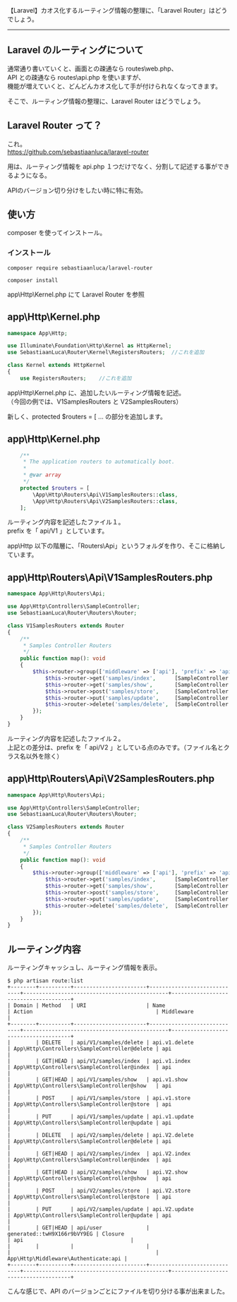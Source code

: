 【Laravel】カオス化するルーティング情報の整理に、「Laravel Router」はどうでしょう。

________________________________________________________________________
## Laravel のルーティングについて

通常通り書いていくと、画面との疎通なら routes\web.php、  
API との疎通なら routes\api.php を使いますが、  
機能が増えていくと、どんどんカオス化して手が付けられなくなってきます。  

そこで、ルーティング情報の整理に、Laravel Router はどうでしょう。  


## Laravel Router って？
これ。  
https://github.com/sebastiaanluca/laravel-router  

用は、ルーティング情報を api.php １つだけでなく、分割して記述する事ができるようになる。  

APIのバージョン切り分けをしたい時に特に有効。  


## 使い方

composer を使ってインストール。
### インストール
```
composer require sebastiaanluca/laravel-router

composer install
```

app\Http\Kernel.php にて Laravel Router を参照
## app\Http\Kernel.php
```php
namespace App\Http;

use Illuminate\Foundation\Http\Kernel as HttpKernel;
use SebastiaanLuca\Router\Kernel\RegistersRouters;  //これを追加

class Kernel extends HttpKernel
{
    use RegistersRouters;    //これを追加
```

app\Http\Kernel.php に、追加したいルーティング情報を記述。  
（今回の例では、V1SamplesRouters と V2SamplesRouters）  

新しく、protected $routers = [ ... の部分を追加します。  
## app\Http\Kernel.php
```php
    /**
     * The application routers to automatically boot.
     *
     * @var array
     */
    protected $routers = [
        \App\Http\Routers\Api\V1SamplesRouters::class,
        \App\Http\Routers\Api\V2SamplesRouters::class,
    ];
```

ルーティング内容を記述したファイル１。  
prefix を「 api/V1 」としています。  

app\Http 以下の階層に、「Routers\Api」というフォルダを作り、そこに格納しています。  
## app\Http\Routers\Api\V1SamplesRouters.php
```php
namespace App\Http\Routers\Api;

use App\Http\Controllers\SampleController;
use SebastiaanLuca\Router\Routers\Router;

class V1SamplesRouters extends Router
{
    /**
     * Samples Controller Routers
     */
    public function map(): void
    {
        $this->router->group(['middleware' => ['api'], 'prefix' => 'api/V1', 'as' => 'api.v1.'], function() {
            $this->router->get('samples/index',      [SampleController::class, 'index'])->name('index');
            $this->router->get('samples/show',       [SampleController::class, 'show'])->name('show');
            $this->router->post('samples/store',     [SampleController::class, 'store'])->name('store');
            $this->router->put('samples/update',     [SampleController::class, 'update'])->name('update');
            $this->router->delete('samples/delete',  [SampleController::class, 'delete'])->name('delete');
        });
    }
}
```

ルーティング内容を記述したファイル２。  
上記との差分は、prefix を「 api/V2 」としている点のみです。（ファイル名とクラス名以外を除く）  
## app\Http\Routers\Api\V2SamplesRouters.php
```php
namespace App\Http\Routers\Api;

use App\Http\Controllers\SampleController;
use SebastiaanLuca\Router\Routers\Router;

class V2SamplesRouters extends Router
{
    /**
     * Samples Controller Routers
     */
    public function map(): void
    {
        $this->router->group(['middleware' => ['api'], 'prefix' => 'api/V2', 'as' => 'api.V2.'], function() {
            $this->router->get('samples/index',      [SampleController::class, 'index'])->name('index');
            $this->router->get('samples/show',       [SampleController::class, 'show'])->name('show');
            $this->router->post('samples/store',     [SampleController::class, 'store'])->name('store');
            $this->router->put('samples/update',     [SampleController::class, 'update'])->name('update');
            $this->router->delete('samples/delete',  [SampleController::class, 'delete'])->name('delete');
        });
    }
}
```

## ルーティング内容
ルーティングキャッシュし、ルーティング情報を表示。  

```
$ php artisan route:list
+--------+----------+-----------------------+-----------------------------+----------------------------------------------+--------------------------------------+
| Domain | Method   | URI                   | Name                        | Action                                       | Middleware                           |
+--------+----------+-----------------------+-----------------------------+----------------------------------------------+--------------------------------------+
|        | DELETE   | api/V1/samples/delete | api.v1.delete               | App\Http\Controllers\SampleController@delete | api                                  |
|        | GET|HEAD | api/V1/samples/index  | api.v1.index                | App\Http\Controllers\SampleController@index  | api                                  |
|        | GET|HEAD | api/V1/samples/show   | api.v1.show                 | App\Http\Controllers\SampleController@show   | api                                  |
|        | POST     | api/V1/samples/store  | api.v1.store                | App\Http\Controllers\SampleController@store  | api                                  |
|        | PUT      | api/V1/samples/update | api.v1.update               | App\Http\Controllers\SampleController@update | api                                  |
|        | DELETE   | api/V2/samples/delete | api.V2.delete               | App\Http\Controllers\SampleController@delete | api                                  |
|        | GET|HEAD | api/V2/samples/index  | api.V2.index                | App\Http\Controllers\SampleController@index  | api                                  |
|        | GET|HEAD | api/V2/samples/show   | api.V2.show                 | App\Http\Controllers\SampleController@show   | api                                  |
|        | POST     | api/V2/samples/store  | api.V2.store                | App\Http\Controllers\SampleController@store  | api                                  |
|        | PUT      | api/V2/samples/update | api.V2.update               | App\Http\Controllers\SampleController@update | api                                  |
|        | GET|HEAD | api/user              | generated::twH9X166r9bVY9EG | Closure                                      | api                                  |
|        |          |                       |                             |                                              | App\Http\Middleware\Authenticate:api |
+--------+----------+-----------------------+-----------------------------+----------------------------------------------+--------------------------------------+
```

こんな感じで、API のバージョンごとにファイルを切り分ける事が出来ました。  

